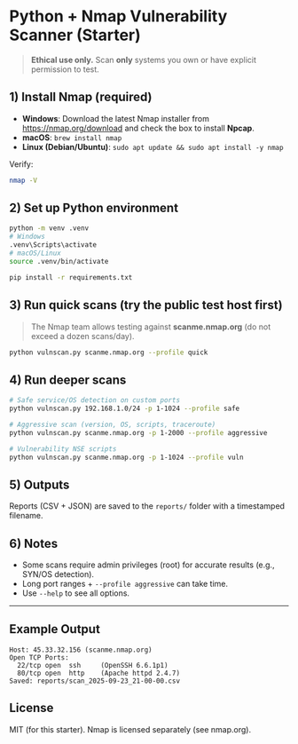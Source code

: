 # Python + Nmap Vulnerability Scanner (Starter)

> **Ethical use only.** Scan **only** systems you own or have explicit permission to test.

## 1) Install Nmap (required)
- **Windows**: Download the latest Nmap installer from https://nmap.org/download and check the box to install **Npcap**.
- **macOS**: `brew install nmap`
- **Linux (Debian/Ubuntu)**: `sudo apt update && sudo apt install -y nmap`

Verify:
```bash
nmap -V
```

## 2) Set up Python environment
```bash
python -m venv .venv
# Windows
.venv\Scripts\activate
# macOS/Linux
source .venv/bin/activate

pip install -r requirements.txt
```

## 3) Run quick scans (try the public test host first)
> The Nmap team allows testing against **scanme.nmap.org** (do not exceed a dozen scans/day).
```bash
python vulnscan.py scanme.nmap.org --profile quick
```

## 4) Run deeper scans
```bash
# Safe service/OS detection on custom ports
python vulnscan.py 192.168.1.0/24 -p 1-1024 --profile safe

# Aggressive scan (version, OS, scripts, traceroute)
python vulnscan.py scanme.nmap.org -p 1-2000 --profile aggressive

# Vulnerability NSE scripts
python vulnscan.py scanme.nmap.org -p 1-1024 --profile vuln
```

## 5) Outputs
Reports (CSV + JSON) are saved to the `reports/` folder with a timestamped filename.

## 6) Notes
- Some scans require admin privileges (root) for accurate results (e.g., SYN/OS detection).
- Long port ranges + `--profile aggressive` can take time.
- Use `--help` to see all options.

---

## Example Output
```
Host: 45.33.32.156 (scanme.nmap.org)
Open TCP Ports:
  22/tcp open  ssh     (OpenSSH 6.6.1p1)
  80/tcp open  http    (Apache httpd 2.4.7)
Saved: reports/scan_2025-09-23_21-00-00.csv
```

## License
MIT (for this starter). Nmap is licensed separately (see nmap.org).
